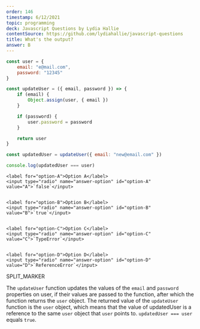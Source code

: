 ```yaml
---
order: 146
timestamp: 6/12/2021
topic: programming
deck: Javascript Questions by Lydia Hallie
contentSource: https://github.com/lydiahallie/javascript-questions
title: What's the output?
answer: B
---
```


  

```javascript
const user = {
	email: "e@mail.com",
	password: "12345"
}

const updateUser = ({ email, password }) => {
	if (email) {
		Object.assign(user, { email })
	}

	if (password) {
		user.password = password
	}

	return user
}

const updatedUser = updateUser({ email: "new@email.com" })

console.log(updatedUser === user)
```


    <label for="option-A">Option A</label>
    <input type="radio" name="answer-option" id="option-A" value="A">`false`</input>
    

    <label for="option-B">Option B</label>
    <input type="radio" name="answer-option" id="option-B" value="B">`true`</input>
    

    <label for="option-C">Option C</label>
    <input type="radio" name="answer-option" id="option-C" value="C">`TypeError`</input>
    

    <label for="option-D">Option D</label>
    <input type="radio" name="answer-option" id="option-D" value="D">`ReferenceError`</input>
    




SPLIT_MARKER

The `updateUser` function updates the values of the `email` and `password` properties on user, if their values are passed to the function, after which the function returns the `user` object. The returned value of the `updateUser` function is the `user` object, which means that the value of updatedUser is a reference to the same `user` object that `user` points to. `updatedUser === user` equals `true`.



